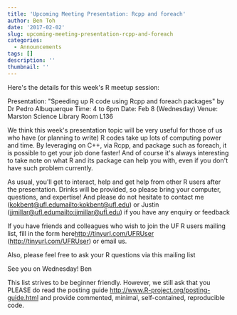 ```yaml
---
title: 'Upcoming Meeting Presentation: Rcpp and foreach'
author: Ben Toh
date: '2017-02-02'
slug: upcoming-meeting-presentation-rcpp-and-foreach
categories:
  - Announcements
tags: []
description: ''
thumbnail: ''
---
```


Here's the details for this week's R meetup session:

Presentation: "Speeding up R code using Rcpp and foreach packages" by Dr Pedro Albuquerque
Time: 4 to 6pm
Date: Feb 8 (Wednesday)
Venue: Marston Science Library Room L136

We think this week's presentation topic will be very useful for those of us who have (or planning to write) R codes take up lots of computing power and time. By leveraging on C++, via Rcpp, and package such as foreach, it is possible to get your job done faster! And of course it's always interesting to take note on what R and its package can help you with, even if you don't have such problem currently.

As usual, you'll get to interact, help and get help from other R users after the presentation. Drinks will be provided, so please bring your computer, questions, and expertise! And please do not hesitate to contact me (kokbent@ufl.edu<mailto:kokbent@ufl.edu>) or Justin (jjmillar@ufl.edu<mailto:jjmillar@ufl.edu>) if you have any enquiry or feedback 

If you have friends and colleagues who wish to join the UF R users mailing list, fill in the form here<http://tinyurl.com/UFRUser> (http://tinyurl.com/UFRUser) or email us.

Also, please feel free to ask your R questions via this mailing list 

See you on Wednesday!
Ben

This list strives to be beginner friendly.  However, we still ask that you
PLEASE do read the posting guide http://www.R-project.org/posting-guide.html
and provide commented, minimal, self-contained, reproducible code.